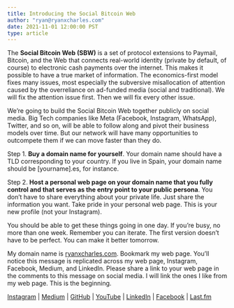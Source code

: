 ```yaml
---
title: Introducing the Social Bitcoin Web
author: "ryan@ryanxcharles.com"
date: 2021-11-01 12:00:00 PST
type: article
---
```


The **Social Bitcoin Web (SBW)** is a set of protocol extensions to Paymail, Bitcoin, and the Web that connects real-world identity (private by default, of course) to electronic cash payments over the internet. This makes it possible to have a true market of information. The economics-first model fixes many issues, most especially the subversive misallocation of attention caused by the overreliance on ad-funded media (social and traditional). We will fix the attention issue first. Then we will fix every other issue.

We’re going to build the Social Bitcoin Web together publicly on social media. Big Tech companies like Meta (Facebook, Instagram, WhatsApp), Twitter, and so on, will be able to follow along and pivot their business models over time. But our network will have many opportunities to outcompete them if we can move faster than they do.

Step 1. **Buy a domain name for yourself**. Your domain name should have a TLD corresponding to your country. If you live in Spain, your domain name should be [yourname].es, for instance.

Step 2. **Host a personal web page on your domain name that you fully control and that serves as the entry point to your public persona**. You don’t have to share everything about your private life. Just share the information you want. Take pride in your personal web page. This is your new profile (not your Instagram).

You should be able to get these things going in one day. If you’re busy, no more than one week. Remember you can iterate. The first version doesn’t have to be perfect. You can make it better tomorrow.

My domain name is [ryanxcharles.com](https://www.ryanxcharles.com/). Bookmark my web page. You’ll notice this message is replicated across my web page, Instagram, Facebook, Medium, and LinkedIn. Please share a link to your web page in the comments to this message on social media. I will link the ones I like from my web page. This is the beginning.

[Instagram](https://instagram.com/ryan_x_charles) | [Medium](https://medium.com/@ryanxcharles) | [GitHub](https://github.com/ryanxcharles) | [YouTube](https://www.youtube.com/user/ryanxcharles/) | [LinkedIn](https://www.linkedin.com/in/ryanxcharles) | [Facebook](https://www.facebook.com/ryanxcharles) | [Last.fm](http://www.last.fm/user/ryancarnated)